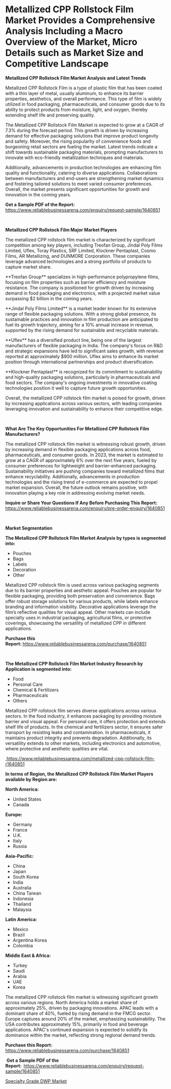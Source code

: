 <p><h1>Metallized CPP Rollstock Film Market Provides a Comprehensive Analysis Including a Macro Overview of the Market, Micro Details such as Market Size and Competitive Landscape</h1></p><p><strong>Metallized CPP Rollstock Film Market Analysis and Latest Trends</strong></p>
<p><p>Metallized CPP Rollstock Film is a type of plastic film that has been coated with a thin layer of metal, usually aluminum, to enhance its barrier properties, aesthetics, and overall performance. This type of film is widely utilized in food packaging, pharmaceuticals, and consumer goods due to its ability to protect products from moisture, light, and oxygen, thereby extending shelf life and preserving quality.</p><p>The Metallized CPP Rollstock Film Market is expected to grow at a CAGR of 7.3% during the forecast period. This growth is driven by increasing demand for effective packaging solutions that improve product longevity and safety. Moreover, the rising popularity of convenience foods and burgeoning retail sectors are fueling the market. Latest trends indicate a shift towards sustainable packaging materials, prompting manufacturers to innovate with eco-friendly metallization techniques and materials.</p><p>Additionally, advancements in production technologies are enhancing film quality and functionality, catering to diverse applications. Collaborations between manufacturers and end-users are strengthening market dynamics and fostering tailored solutions to meet varied consumer preferences. Overall, the market presents significant opportunities for growth and innovation in the coming years.</p></p>
<p><strong>Get a Sample PDF of the Report:&nbsp;</strong> <a href="https://www.reliablebusinessarena.com/enquiry/request-sample/1640851?utm_campaign=2988&utm_medium=2&utm_source=Github&utm_content=ia&utm_term=02042025&utm_id=metallized-cpp-rollstock-film">https://www.reliablebusinessarena.com/enquiry/request-sample/1640851</a></p>
<p>&nbsp;</p>
<p><strong>Metallized CPP Rollstock Film Major Market Players</strong></p>
<p><p>The metallized CPP rollstock film market is characterized by significant competition among key players, including Treofan Group, Jindal Poly Films Limited, Uflex, Toray Plastics, SRF Limited, Klockner Pentaplast, Cosmo Films, AR Metallizing, and DUNMORE Corporation. These companies leverage advanced technologies and a strong portfolio of products to capture market share.</p><p>**Treofan Group** specializes in high-performance polypropylene films, focusing on film properties such as barrier efficiency and moisture resistance. The company is positioned for growth driven by increasing demand in food packaging and electronics, with a projected market value surpassing $2 billion in the coming years.</p><p>**Jindal Poly Films Limited** is a market leader known for its extensive range of flexible packaging solutions. With a strong global presence, its sustainable practices and innovation in film production are anticipated to fuel its growth trajectory, aiming for a 10% annual increase in revenue, supported by the rising demand for sustainable and recyclable materials.</p><p>**Uflex** has a diversified product line, being one of the largest manufacturers of flexible packaging in India. The company's focus on R&D and strategic expansions have led to significant sales growth, with revenue reported at approximately $900 million. Uflex aims to enhance its market position through international partnerships and product diversification.</p><p>**Klockner Pentaplast** is recognized for its commitment to sustainability and high-quality packaging solutions, particularly in pharmaceuticals and food sectors. The company's ongoing investments in innovative coating technologies position it well to capture future growth opportunities.</p><p>Overall, the metallized CPP rollstock film market is poised for growth, driven by increasing applications across various sectors, with leading companies leveraging innovation and sustainability to enhance their competitive edge.</p></p>
<p>&nbsp;</p>
<p><strong>What Are The Key Opportunities For Metallized CPP Rollstock Film Manufacturers?</strong></p>
<p><p>The metallized CPP rollstock film market is witnessing robust growth, driven by increasing demand in flexible packaging applications across food, pharmaceuticals, and consumer goods. In 2023, the market is estimated to grow at a CAGR of approximately 6% over the next five years, fueled by consumer preferences for lightweight and barrier-enhanced packaging. Sustainability initiatives are pushing companies toward metallized films that enhance recyclability. Additionally, advancements in production technologies and the rising trend of e-commerce are expected to propel market expansion. Overall, the future outlook remains positive, with innovation playing a key role in addressing evolving market needs.</p></p>
<p><strong>Inquire or Share Your Questions If Any Before Purchasing This Report:</strong> <a href="https://www.reliablebusinessarena.com/enquiry/pre-order-enquiry/1640851?utm_campaign=2988&utm_medium=2&utm_source=Github&utm_content=ia&utm_term=02042025&utm_id=metallized-cpp-rollstock-film">https://www.reliablebusinessarena.com/enquiry/pre-order-enquiry/1640851</a></p>
<p>&nbsp;</p>
<p><strong>Market Segmentation</strong></p>
<p><strong>The Metallized CPP Rollstock Film Market Analysis by types is segmented into:</strong></p>
<p><ul><li>Pouches</li><li>Bags</li><li>Labels</li><li>Decoration</li><li>Other</li></ul></p>
<p><p>Metallized CPP rollstock film is used across various packaging segments due to its barrier properties and aesthetic appeal. Pouches are popular for flexible packaging, providing both preservation and convenience. Bags offer robust storage solutions for various products, while labels enhance branding and information visibility. Decorative applications leverage the film’s reflective qualities for visual appeal. Other markets can include specialty uses in industrial packaging, agricultural films, or protective coverings, showcasing the versatility of metallized CPP in different applications.</p></p>
<p><strong>Purchase this Report:&nbsp;</strong><a href="https://www.reliablebusinessarena.com/purchase/1640851?utm_campaign=2988&utm_medium=2&utm_source=Github&utm_content=ia&utm_term=02042025&utm_id=metallized-cpp-rollstock-film">https://www.reliablebusinessarena.com/purchase/1640851</a></p>
<p>&nbsp;</p>
<p><strong>The Metallized CPP Rollstock Film Market Industry Research by Application is segmented into:</strong></p>
<p><ul><li>Food</li><li>Personal Care</li><li>Chemical & Fertilizers</li><li>Pharmaceuticals</li><li>Others</li></ul></p>
<p><p>Metallized CPP rollstock film serves diverse applications across various sectors. In the food industry, it enhances packaging by providing moisture barrier and visual appeal. For personal care, it offers protection and extends shelf life of products. In the chemical and fertilizers sector, it ensures safer transport by resisting leaks and contamination. In pharmaceuticals, it maintains product integrity and prevents degradation. Additionally, its versatility extends to other markets, including electronics and automotive, where protective and aesthetic qualities are vital.</p></p>
<p><a href="https://www.reliablebusinessarena.com/metallized-cpp-rollstock-film-r1640851?utm_campaign=2988&utm_medium=2&utm_source=Github&utm_content=ia&utm_term=02042025&utm_id=metallized-cpp-rollstock-film">&nbsp;https://www.reliablebusinessarena.com/metallized-cpp-rollstock-film-r1640851</a></p>
<p><strong>In terms of Region, the Metallized CPP Rollstock Film Market Players available by Region are:</strong></p>
<p>
    <p> <strong> North America: </strong>
        <ul>
            <li>United States</li>
            <li>Canada</li>
        </ul>
        </p> 
    <p> <strong> Europe: </strong>
        <ul>
            <li>Germany</li>
            <li>France</li>
            <li>U.K.</li>
            <li>Italy</li>
            <li>Russia</li>
        </ul>
        </p> 
    <p> <strong> Asia-Pacific: </strong>
        <ul>
            <li>China</li>
            <li>Japan</li>
            <li>South Korea</li>
            <li>India</li>
            <li>Australia</li>
            <li>China Taiwan</li>
            <li>Indonesia</li>
            <li>Thailand</li>
            <li>Malaysia</li>
        </ul>
        </p> 
    <p> <strong> Latin America: </strong>
        <ul>
            <li>Mexico</li>
            <li>Brazil</li>
            <li>Argentina Korea</li>
            <li>Colombia</li>
        </ul>
        </p> 
    <p> <strong> Middle East & Africa: </strong>
        <ul>
            <li>Turkey</li>
            <li>Saudi</li>
            <li>Arabia</li>
            <li>UAE</li>
            <li>Korea</li>
        </ul>
    </p>
    </p>
<p><p>The metallized CPP rollstock film market is witnessing significant growth across various regions. North America holds a market share of approximately 25%, driven by packaging innovations. APAC leads with a dominant share of 40%, fueled by rising demand in the FMCG sector. Europe captures around 20% of the market, emphasizing sustainability. The USA contributes approximately 15%, primarily in food and beverage applications. APAC's continued expansion is expected to solidify its dominance within the market, reflecting strong regional demand trends.</p></p>
<p><strong>Purchase this Report: </strong><a href="https://www.reliablebusinessarena.com/purchase/1640851?utm_campaign=2988&utm_medium=2&utm_source=Github&utm_content=ia&utm_term=02042025&utm_id=metallized-cpp-rollstock-film">https://www.reliablebusinessarena.com/purchase/1640851</a></p>
<p>&nbsp;<strong>Get a Sample PDF of the Report:&nbsp;&nbsp;</strong><a href="https://www.reliablebusinessarena.com/enquiry/request-sample/1640851?utm_campaign=2988&utm_medium=2&utm_source=Github&utm_content=ia&utm_term=02042025&utm_id=metallized-cpp-rollstock-film">https://www.reliablebusinessarena.com/enquiry/request-sample/1640851</a></p>
<p><strong></strong></p>
<p><p><a href="https://github.com/chkrselia/Market-Research-Report-List-1/blob/main/specialty-grade-dwp-market.md?utm_campaign=2988&utm_medium=2&utm_source=Github&utm_content=ia&utm_term=02042025&utm_id=metallized-cpp-rollstock-film">Specialty Grade DWP Market</a></p></p>